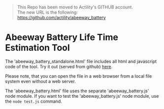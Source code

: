 
>  
> This Repo has been moved to Actility's GITHUB account.  
> The new URL is the following:  
> https://github.com/actility/abeeway_battery
>  

# Abeeway Battery Life Time Estimation Tool
The 'abeeway_battery_standalone.html' file includes all html and javascript code of the tool. 
Try it out (served from github) 
[here](https://htmlpreview.github.io/?https://github.com/norbertherbert/abeeway_battery/blob/main/abeeway_battery_standalone.html).

Please note, that you can open the file in a web browser from a local file system even without a web server.

The 'abeeway_battery.html' file uses the separate 'abeeway_battery.js' node module. If you want to test the 'abeeway_battery.js' node module, use the `node test.js` command.
